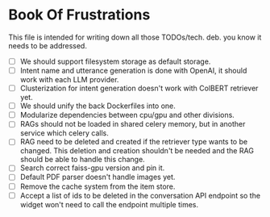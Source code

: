 # Book Of Frustrations

This file is intended for writing down all those TODOs/tech. deb. you know it needs to be addressed.

- [ ] We should support filesystem storage as default storage.
- [ ] Intent name and utterance generation is done with OpenAI, it should work with each LLM provider.
- [ ] Clusterization for intent generation doesn't work with ColBERT retriever yet.
- [ ] We should unify the back Dockerfiles into one.
- [ ] Modularize dependencies between cpu/gpu and other divisions.
- [ ] RAGs should not be loaded in shared celery memory, but in another service which celery calls.
- [ ] RAG need to be deleted and created if the retriever type wants to be changed. This deletion and creation shouldn't be needed and the RAG should be able to handle this change.
- [ ] Search correct faiss-gpu version and pin it.
- [ ] Default PDF parser doesn't handle images yet.
- [ ] Remove the cache system from the item store.
- [ ] Accept a list of ids to be deleted in the conversation API endpoint so the widget won't need to call the endpoint multiple times.
